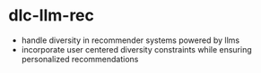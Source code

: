# dlc-llm-rec

* handle diversity in recommender systems powered by llms
* incorporate user centered diversity constraints while ensuring personalized recommendations
